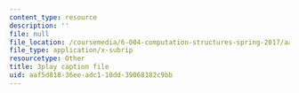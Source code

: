 ```yaml
---
content_type: resource
description: ''
file: null
file_location: /coursemedia/6-004-computation-structures-spring-2017/aaf5d81836eeadc110dd39068182c9bb_0OX-DkYPB3c.srt
file_type: application/x-subrip
resourcetype: Other
title: 3play caption file
uid: aaf5d818-36ee-adc1-10dd-39068182c9bb
---
```

